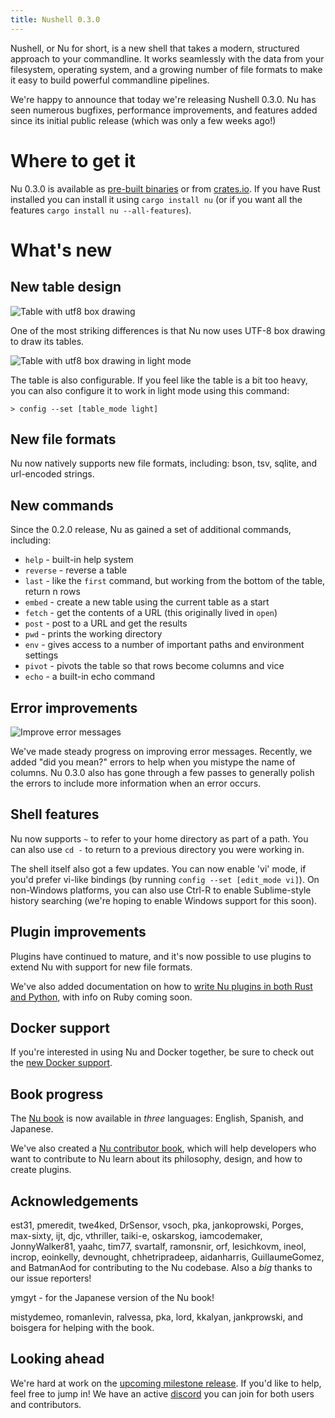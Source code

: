 ```yaml
---
title: Nushell 0.3.0
---
```


Nushell, or Nu for short, is a new shell that takes a modern, structured approach to your commandline. It works seamlessly with the data from your filesystem, operating system, and a growing number of file formats to make it easy to build powerful commandline pipelines.

We're happy to announce that today we're releasing Nushell 0.3.0. Nu has seen numerous bugfixes, performance improvements, and features added since its initial public release (which was only a few weeks ago!)

# Where to get it

Nu 0.3.0 is available as [pre-built binaries](https://github.com/nushell/nushell/releases/tag/0.3.0) or from [crates.io](https://crates.io/crates/nu). If you have Rust installed you can install it using `cargo install nu` (or if you want all the features `cargo install nu --all-features`).

# What's new

## New table design

![Table with utf8 box drawing](http://jonathanturner.org/images/utf8_table.png)

One of the most striking differences is that Nu now uses UTF-8 box drawing to draw its tables. 

![Table with utf8 box drawing in light mode](http://jonathanturner.org/images/utf8_light_table.png)

The table is also configurable. If you feel like the table is a bit too heavy, you can also configure it to work in light mode using this command:

```
> config --set [table_mode light]
```

## New file formats

Nu now natively supports new file formats, including: bson, tsv, sqlite, and url-encoded strings.

## New commands

Since the 0.2.0 release, Nu as gained a set of additional commands, including:
* `help` - built-in help system
* `reverse` - reverse a table
* `last` - like the `first` command, but working from the bottom of the table, return n rows
* `embed` - create a new table using the current table as a start
* `fetch` - get the contents of a URL (this originally lived in `open`)
* `post` - post to a URL and get the results
* `pwd` - prints the working directory
* `env` - gives access to a number of important paths and environment settings
* `pivot` - pivots the table so that rows become columns and vice
* `echo` - a built-in echo command

## Error improvements

![Improve error messages](http://jonathanturner.org/images/did_you_mean.png)

We've made steady progress on improving error messages. Recently, we added "did you mean?" errors to help when you mistype the name of columns. Nu 0.3.0 also has gone through a few passes to generally polish the errors to include more information when an error occurs.

## Shell features

Nu now supports `~` to refer to your home directory as part of a path.  You can also use `cd -` to return to a previous directory you were working in.  

The shell itself also got a few updates. You can now enable 'vi' mode, if you'd prefer vi-like bindings (by running `config --set [edit_mode vi]`). On non-Windows platforms, you can also use Ctrl-R to enable Sublime-style history searching (we're hoping to enable Windows support for this soon).

## Plugin improvements

Plugins have continued to mature, and it's now possible to use plugins to extend Nu with support for new file formats.

We've also added documentation on how to [write Nu plugins in both Rust and Python](https://github.com/nushell/contributor-book/blob/master/en/plugins.md), with info on Ruby coming soon.

## Docker support

If you're interested in using Nu and Docker together, be sure to check out the [new Docker support](https://github.com/nushell/nushell/blob/master/docs/docker.md).

## Book progress

The [Nu book](http://book.nushell.sh) is now available in *three* languages: English, Spanish, and Japanese.

We've also created a [Nu contributor book](https://github.com/nushell/contributor-book/blob/master/en/README.md), which will help developers who want to contribute to Nu learn about its philosophy, design, and how to create plugins.

## Acknowledgements

est31, pmeredit, twe4ked, DrSensor, vsoch, pka, jankoprowski, Porges, max-sixty, ijt, djc, vthriller, taiki-e, oskarskog, iamcodemaker, JonnyWalker81, yaahc, tim77, svartalf, ramonsnir, orf, lesichkovm, ineol, incrop, eoinkelly, devnought, chhetripradeep, aidanharris, GuillaumeGomez, and BatmanAod for contributing to the Nu codebase. Also a *big* thanks to our issue reporters!

ymgyt - for the Japanese version of the Nu book!

mistydemeo, romanlevin, ralvessa, pka, lord, kkalyan, jankprowski, and boisgera for helping with the book.

## Looking ahead

We're hard at work on the [upcoming milestone release](https://github.com/nushell/nushell/issues/261). If you'd like to help, feel free to jump in! We have an active [discord](https://discord.gg/NtAbbGn) you can join for both users and contributors. 